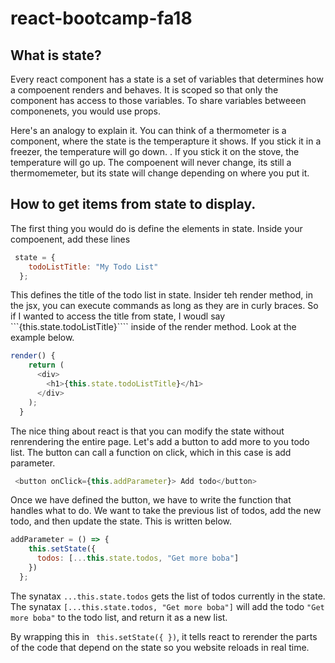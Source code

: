# react-bootcamp-fa18


## What is state?

Every react component has a state is a set of variables that determines how a compoenent renders and behaves. It is scoped so that only the component has access to those variables. To share variables betweeen componenets, you would use props. 

Here's an analogy to explain it. You can think of a thermometer is a component, where the state is the temperapture it shows. If you stick it in a freezer, the temperature will go down. . If you stick it on the stove, the temperature will go up. The compoenent will never change, its still a thermomemeter, but its state will change depending on where you put it. 

## How to get items from state to display. 

The first thing you would do is define the elements in state. Inside your compoenent, add these lines

```Javascript
 state = {
    todoListTitle: "My Todo List"
  };
```

This defines the title of the todo list in state. Insider teh render method, in the jsx, you can execute commands as long as they are in curly braces. So if I wanted to access the title from state, I woudl say ```{this.state.todoListTitle}```` inside of the render method. Look at the example below. 
```Javascript
render() {
    return (
      <div>
        <h1>{this.state.todoListTitle}</h1>
      </div>
    );
  }
```

The nice thing about react is that you can modify the state without renrendering the entire page. Let's add a button to add more to you todo list. The button can call a function on click, which in this case is add parameter. 

```Javascript
 <button onClick={this.addParameter}> Add todo</button>
```
Once we have defined the button, we have to write the function that handles what to do. We want to take the previous list of todos, add the new todo, and then update the state. This is written below. 

```Javascript
addParameter = () => {
    this.setState({
      todos: [...this.state.todos, "Get more boba"]
    })
  };
```  

The synatax ```...this.state.todos``` gets the list of todos currently in the state. The synatax ```[...this.state.todos, "Get more boba"]``` will add the todo ```"Get more boba"``` to the todo list, and return it as a new list. 

By wrapping this in  ``` this.setState({ })```, it tells react to rerender the parts of the code that depend on the state so you website reloads in real time. 

